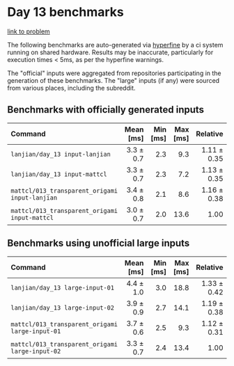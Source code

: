 # Day 13 benchmarks

[link to problem](http://adventofcode.com/2021/day/13)

The following benchmarks are auto-generated via [hyperfine](https://github.com/sharkdp/hyperfine) by a ci system running on shared hardware. Results may be inaccurate, particularly for execution times < 5ms, as per the hyperfine warnings.

The "official" inputs were aggregated from repositories participating in the generation of these benchmarks. The "large" inputs (if any) were sourced from various places, including the subreddit.

## Benchmarks with officially generated inputs
| Command | Mean [ms] | Min [ms] | Max [ms] | Relative |
|:---|---:|---:|---:|---:|
| `lanjian/day_13 input-lanjian` | 3.3 ± 0.7 | 2.3 | 9.3 | 1.11 ± 0.35 |
| `lanjian/day_13 input-mattcl` | 3.3 ± 0.7 | 2.3 | 7.2 | 1.13 ± 0.35 |
| `mattcl/013_transparent_origami input-lanjian` | 3.4 ± 0.8 | 2.1 | 8.6 | 1.16 ± 0.38 |
| `mattcl/013_transparent_origami input-mattcl` | 3.0 ± 0.7 | 2.0 | 13.6 | 1.00 |
## Benchmarks using unofficial large inputs
| Command | Mean [ms] | Min [ms] | Max [ms] | Relative |
|:---|---:|---:|---:|---:|
| `lanjian/day_13 large-input-01` | 4.4 ± 1.0 | 3.0 | 18.8 | 1.33 ± 0.42 |
| `lanjian/day_13 large-input-02` | 3.9 ± 0.9 | 2.7 | 14.1 | 1.19 ± 0.38 |
| `mattcl/013_transparent_origami large-input-01` | 3.7 ± 0.6 | 2.5 | 9.3 | 1.12 ± 0.31 |
| `mattcl/013_transparent_origami large-input-02` | 3.3 ± 0.7 | 2.4 | 13.4 | 1.00 |
